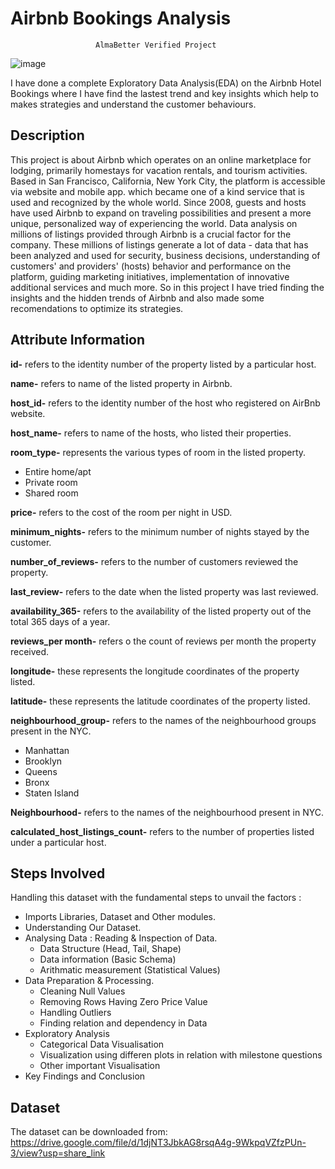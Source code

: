 # Airbnb Bookings Analysis
        		 	   AlmaBetter Verified Project

![image](https://i.pinimg.com/736x/12/fd/92/12fd9293082973bdd3b9ebafc084b426--motion-design-app-design.jpg)

I have done a complete Exploratory Data Analysis(EDA) on the Airbnb Hotel Bookings where I have find the lastest trend and key insights which help to makes strategies and understand the customer behaviours.



## Description

This project is about Airbnb which operates on an online marketplace for lodging, primarily homestays for vacation rentals, and tourism activities. Based in San Francisco, California, New York City, the platform is accessible via website and mobile app. which became one of a kind service that is used and recognized by the whole world. Since 2008, guests and hosts have used Airbnb to expand on traveling possibilities and present a more unique, personalized way of experiencing the world. Data analysis on millions of listings provided through Airbnb is a crucial factor for the company. These millions of listings generate a lot of data - data that has been analyzed and used for security, business decisions, understanding of customers' and providers' (hosts) behavior and performance on the platform, guiding marketing initiatives, implementation of innovative additional services and much more. So in this project I have tried finding the insights and the hidden trends of Airbnb and also made some recomendations to optimize its strategies.


## Attribute Information


**id-** refers to the identity number of the property listed by a particular host.

**name-** refers to name of the listed property in Airbnb.

**host_id-** refers to the identity number of the host who registered on AirBnb website.

**host_name-** refers to name of the hosts, who listed their properties.

**room_type-** represents the various types of room in the listed property.
* Entire home/apt
* Private room
* Shared room
        
**price-** refers to the cost of the room per night in USD.

**minimum_nights-** refers to the minimum number of nights stayed by the customer.

**number_of_reviews-** refers to the number of customers reviewed the property.

**last_review-** refers to the date when the listed property was last reviewed.

**availability_365-** refers to the availability of the listed property out of the total 365 days of a year.

**reviews_per month-** refers o the count of reviews per month the property received.

**longitude-** these represents the longitude coordinates of the property listed.

**latitude-** these represents the latitude coordinates of the property listed.

**neighbourhood_group-** refers to the names of the neighbourhood groups present in the NYC.
* Manhattan
* Brooklyn
* Queens
* Bronx
* Staten Island
        
**Neighbourhood-** refers to the names of the neighbourhood present in NYC.

**calculated_host_listings_count-** refers to the number of properties listed under a particular host.


## Steps Involved


Handling this dataset with the fundamental steps to unvail the factors :

* Imports Libraries, Dataset and Other modules.
* Understanding Our Dataset.
* Analysing Data : Reading & Inspection of Data.
    *   Data Structure (Head, Tail, Shape)
    *   Data information (Basic Schema)
    *   Arithmatic measurement (Statistical Values)
* Data Preparation & Processing.
    *   Cleaning Null Values
    *   Removing Rows Having Zero Price Value
    *   Handling Outliers 
    *   Finding relation and dependency in Data
* Exploratory Analysis
    *   Categorical Data Visualisation
    *   Visualization using differen plots in relation with milestone questions
    *   Other important Visualisation
* Key Findings and Conclusion



## Dataset

The dataset can be downloaded from: https://drive.google.com/file/d/1djNT3JbkAG8rsqA4g-9WkpqVZfzPUn-3/view?usp=share_link


